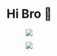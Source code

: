 
<h1 align="center"><b>Hi Bro 👋</b></h1>

<div width="100%" align="center">
  
  [<img src="https://img.shields.io/badge/figuran_04-Instagram-dd48ab"/>](https://www.instagram.com/figuran_04)

  <img src="./profile.gif"/>
</div>

